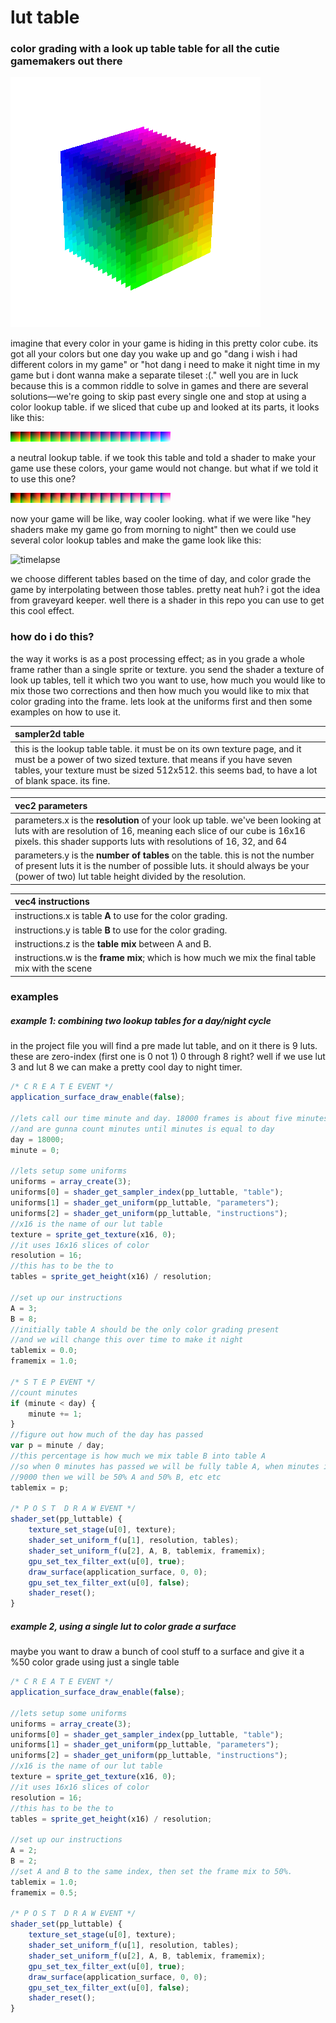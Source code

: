 # lut table

### color grading with a look up table table for all the cutie gamemakers out there

![spincube](https://github.com/attic-stuff/lut-table/blob/main/spincube.gif)

imagine that every color in your game is hiding in this pretty color cube. its got all your colors but one day you wake up and go "dang i wish i had different colors in my game" or "hot dang i need to make it night time in my game but i dont wanna make a separate tileset :(." well you are in luck because this is a common riddle to solve in games and there are several solutions—we're going to skip past every single one and stop at using a color lookup table. if we sliced that cube up and looked at its parts, it looks like this:

![neutral16x](https://github.com/attic-stuff/lut-table/blob/main/neutral16x.png)

a neutral lookup table. if we took this table and told a shader to make your game use these colors, your game would not change. but what if we told it to use this one?

![16xgraded](https://github.com/attic-stuff/lut-table/blob/main/16xgraded.png)

now your game will be like, way cooler looking. what if we were like "hey shaders make my game go from morning to night" then we could use several color lookup tables and make the game look like this:

![timelapse](https://github.com/attic-stuff/lut-table/blob/main/timelapse.gif)

we choose different tables based on the time of day, and color grade the game by interpolating between those tables. pretty neat huh? i got the idea from graveyard keeper. well there is a shader in this repo you can use to get this cool effect.

### how do i do this?

the way it works is as a post processing effect; as in you grade a whole frame rather than a single sprite or texture. you send the shader a texture of look up tables, tell it which two you want to use, how much you would like to mix those two corrections and then how much you would like to mix that color grading into the frame. lets look at the uniforms first and then some examples on how to use it.

| sampler2d table                                              |
| :----------------------------------------------------------- |
| this is the lookup table table. it must be on its own texture page, and it must be a power of two sized texture. that means if you have seven tables, your texture must be sized 512x512. this seems bad, to have a lot of blank space. its fine. |

| vec2 parameters                                              |
| :----------------------------------------------------------- |
| parameters.x is the **resolution** of your look up table. we've been looking at luts with are resolution of 16, meaning each slice of our cube is 16x16 pixels. this shader supports luts with resolutions of 16, 32, and 64 |
| parameters.y is the **number of tables** on the table.  this is not the number of present luts it is the number of possible luts. it should always be your (power of two) lut table height divided by the resolution. |

| vec4 instructions                                            |
| :----------------------------------------------------------- |
| instructions.x is table **A** to use for the color grading.  |
| instructions.y is table **B** to use for the color grading.  |
| instructions.z is the **table mix** between A and B.         |
| instructions.w is the **frame mix**; which is how much we mix the final table mix with the scene |

### examples

##### example 1: combining two lookup tables for a day/night cycle

in the project file you will find a pre made lut table, and on it there is 9 luts. these are zero-index (first one is 0 not 1) 0 through 8 right? well if we use lut 3 and lut 8 we can make a pretty cool day to night timer.
```js
/* C R E A T E EVENT */
application_surface_draw_enable(false);

//lets call our time minute and day. 18000 frames is about five minutes
//and are gunna count minutes until minutes is equal to day
day = 18000;
minute = 0;

//lets setup some uniforms
uniforms = array_create(3);
uniforms[0] = shader_get_sampler_index(pp_luttable, "table");
uniforms[1] = shader_get_uniform(pp_luttable, "parameters");
uniforms[2] = shader_get_uniform(pp_luttable, "instructions");
//x16 is the name of our lut table
texture = sprite_get_texture(x16, 0);
//it uses 16x16 slices of color
resolution = 16;
//this has to be the to
tables = sprite_get_height(x16) / resolution;

//set up our instructions
A = 3;
B = 8;
//initially table A should be the only color grading present
//and we will change this over time to make it night
tablemix = 0.0;
framemix = 1.0;

/* S T E P EVENT */
//count minutes
if (minute < day) {
    minute += 1;
}
//figure out how much of the day has passed
var p = minute / day;
//this percentage is how much we mix table B into table A
//so when 0 minutes has passed we will be fully table A, when minutes is
//9000 then we will be 50% A and 50% B, etc etc
tablemix = p;

/* P O S T  D R A W EVENT */
shader_set(pp_luttable) {
	texture_set_stage(u[0], texture);
	shader_set_uniform_f(u[1], resolution, tables);
	shader_set_uniform_f(u[2], A, B, tablemix, framemix);
	gpu_set_tex_filter_ext(u[0], true);
	draw_surface(application_surface, 0, 0);
	gpu_set_tex_filter_ext(u[0], false);
	shader_reset();
}
```

##### example 2, using a single lut to color grade a surface

maybe you want to draw a bunch of cool stuff to a surface and give it a %50 color grade using just a single table

```js
/* C R E A T E EVENT */
application_surface_draw_enable(false);

//lets setup some uniforms
uniforms = array_create(3);
uniforms[0] = shader_get_sampler_index(pp_luttable, "table");
uniforms[1] = shader_get_uniform(pp_luttable, "parameters");
uniforms[2] = shader_get_uniform(pp_luttable, "instructions");
//x16 is the name of our lut table
texture = sprite_get_texture(x16, 0);
//it uses 16x16 slices of color
resolution = 16;
//this has to be the to
tables = sprite_get_height(x16) / resolution;

//set up our instructions
A = 2;
B = 2;
//set A and B to the same index, then set the frame mix to 50%.
tablemix = 1.0;
framemix = 0.5;

/* P O S T  D R A W EVENT */
shader_set(pp_luttable) {
	texture_set_stage(u[0], texture);
	shader_set_uniform_f(u[1], resolution, tables);
	shader_set_uniform_f(u[2], A, B, tablemix, framemix);
	gpu_set_tex_filter_ext(u[0], true);
	draw_surface(application_surface, 0, 0);
	gpu_set_tex_filter_ext(u[0], false);
	shader_reset();
}
```

